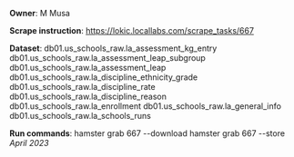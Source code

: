 **Owner**: M Musa
 
**Scrape instruction**:  https://lokic.locallabs.com/scrape_tasks/667
                       

**Dataset**:   db01.us_schools_raw.la_assessment_kg_entry
               db01.us_schools_raw.la_assessment_leap_subgroup
               db01.us_schools_raw.la_assessment_leap
               db01.us_schools_raw.la_discipline_ethnicity_grade
               db01.us_schools_raw.la_discipline_rate
               db01.us_schools_raw.la_discipline_reason
               db01.us_schools_raw.la_enrollment
               db01.us_schools_raw.la_general_info
               db01.us_schools_raw.la_schools_runs

**Run commands**: hamster grab 667 --download
                  hamster grab 667 --store
_April 2023_
